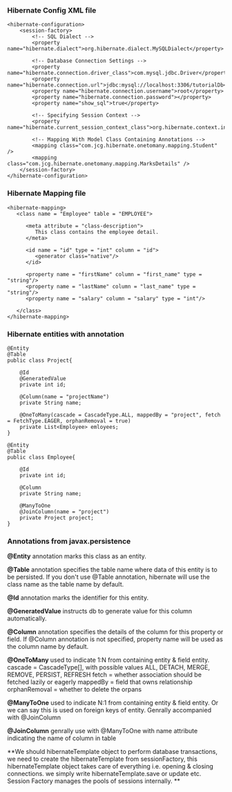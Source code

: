 ### Hibernate Config XML file
```
<hibernate-configuration>
    <session-factory>
        <!-- SQL Dialect -->
        <property name="hibernate.dialect">org.hibernate.dialect.MySQLDialect</property>
 
        <!-- Database Connection Settings -->
        <property name="hibernate.connection.driver_class">com.mysql.jdbc.Driver</property>
        <property name="hibernate.connection.url">jdbc:mysql://localhost:3306/tutorialDb</property>
        <property name="hibernate.connection.username">root</property>
        <property name="hibernate.connection.password"></property>
        <property name="show_sql">true</property>
 
        <!-- Specifying Session Context -->
        <property name="hibernate.current_session_context_class">org.hibernate.context.internal.ThreadLocalSessionContext</property>
 
        <!-- Mapping With Model Class Containing Annotations -->
        <mapping class="com.jcg.hibernate.onetomany.mapping.Student" />
        <mapping class="com.jcg.hibernate.onetomany.mapping.MarksDetails" />
    </session-factory>
</hibernate-configuration>
```

### Hibernate Mapping file
```
<hibernate-mapping>
   <class name = "Employee" table = "EMPLOYEE">
      
      <meta attribute = "class-description">
         This class contains the employee detail. 
      </meta>
      
      <id name = "id" type = "int" column = "id">
         <generator class="native"/>
      </id>
      
      <property name = "firstName" column = "first_name" type = "string"/>
      <property name = "lastName" column = "last_name" type = "string"/>
      <property name = "salary" column = "salary" type = "int"/>
      
   </class>
</hibernate-mapping>
```

### Hibernate entities with annotation
```
@Entity
@Table
public class Project{

	@Id
	@GeneratedValue
	private int id;
	
	@Column(name = "projectName")
	private String name;
	
	@OneToMany(cascade = CascadeType.ALL, mappedBy = "project", fetch = FetchType.EAGER, orphanRemoval = true)
	private List<Employee> emloyees;	
}

@Entity
@Table
public class Employee{

	@Id
	private int id;
	
	@Column
	private String name;
		
	@ManyToOne
	@JoinColumn(name = "project")
	private Project project;	
}
```


### Annotations from javax.persistence
**@Entity** annotation marks this class as an entity.

**@Table** annotation specifies the table name where data of this entity is to be persisted. If you don't use @Table annotation, hibernate will use the class name as the table name by default.

**@Id** annotation marks the identifier for this entity.

**@GeneratedValue** instructs db to generate value for this column automatically.

**@Column** annotation specifies the details of the column for this property or field. If @Column annotation is not specified, property name will be used as the column name by default.

**@OneToMany** used to indicate 1:N from containing entity & field entity.
	cascade = CascadeType[], with possible values ALL, DETACH, MERGE, REMOVE, PERSIST, REFRESH
	fetch = whether association should be fetched lazily or eagerly
	mappedBy = field that owns relationship
	orphanRemoval = whether to delete the orpans

**@ManyToOne** used to indicate N:1 from containing entity & field entity. Or we can say this is used on foreign keys
	of entity. Genrally accompanied with @JoinColumn

**@JoinColumn** genrally use with @ManyToOne with name attribute indicating the name of column in table

**We should hibernateTemplate object to perform database transactions, we need to create the hibernateTemplate from sessionFactory, this hibernateTemplate object takes care of everything i.e. opening & closing connections. we simply write hibernateTemplate.save or update etc. Session Factory manages the pools of sessions internally. **
